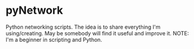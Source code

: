 # pyNetwork
Python networking scripts. The idea is to share everything I'm using/creating. May be somebody will find it useful and improve it. NOTE: I'm a beginner in scripting and Python.
